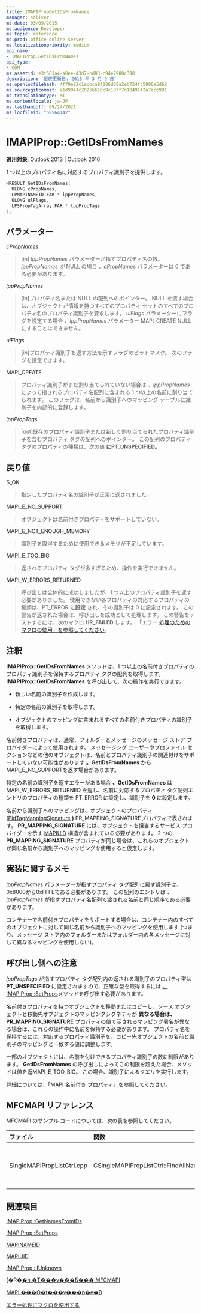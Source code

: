 ```yaml
---
title: IMAPIPropGetIDsFromNames
manager: soliver
ms.date: 03/09/2015
ms.audience: Developer
ms.topic: reference
ms.prod: office-online-server
ms.localizationpriority: medium
api_name:
- IMAPIProp.GetIDsFromNames
api_type:
- COM
ms.assetid: e3f501a4-a8ee-43d7-bd83-c94e7980c398
description: '最終更新日: 2015 年 3 月 9 日'
ms.openlocfilehash: 4f79e82c1ecbca9f006d60a2eb724fc5900a5d68
ms.sourcegitcommit: a1d9041c20256616c9c183f7d1049142a7ac6991
ms.translationtype: MT
ms.contentlocale: ja-JP
ms.lasthandoff: 09/24/2021
ms.locfileid: "59564142"
---
```

# <a name="imapipropgetidsfromnames"></a>IMAPIProp::GetIDsFromNames

  
  
**適用対象**: Outlook 2013 | Outlook 2016 
  
1 つ以上のプロパティ名に対応するプロパティ識別子を提供します。
  
```cpp
HRESULT GetIDsFromNames(
  ULONG cPropNames,
  LPMAPINAMEID FAR * lppPropNames,
  ULONG ulFlags,
  LPSPropTagArray FAR * lppPropTags
);
```

## <a name="parameters"></a>パラメーター

 _cPropNames_
  
> [in]  _lppPropNames_ パラメーターが指すプロパティ名の数。 _lppPropNames が_ NULL の場合 _、cPropNames_ パラメーターは 0 である必要があります。 
    
 _lppPropNames_
  
> [in]プロパティ名または NULL の配列へのポインター。 NULL を渡す場合は、オブジェクトが情報を持つすべてのプロパティ セットのすべてのプロパティ名のプロパティ識別子を要求します。 _ulFlags_ パラメーターにフラグを設定する場合 _、lppPropNames_ パラメーター MAPI_CREATE NULL にすることはできません。 
    
 _ulFlags_
  
> [in]プロパティ識別子を返す方法を示すフラグのビットマスク。 次のフラグを設定できます。
    
MAPI_CREATE 
  
> プロパティ識別子がまだ割り当てられていない場合は  _、lppPropNames_ によって指されるプロパティ名配列に含まれる 1 つ以上の名前に割り当てられます。 このフラグは、名前から識別子へのマッピング テーブルに識別子を内部的に登録します。
    
 _lppPropTags_
  
> [out]既存のプロパティ識別子または新しく割り当てられたプロパティ識別子を含むプロパティ タグの配列へのポインター。 この配列のプロパティ タグのプロパティの種類は、次の値 **にPT_UNSPECIFIED。**
    
## <a name="return-value"></a>戻り値

S_OK 
  
> 指定したプロパティ名の識別子が正常に返されました。
    
MAPI_E_NO_SUPPORT 
  
> オブジェクトは名前付きプロパティをサポートしていない。
    
MAPI_E_NOT_ENOUGH_MEMORY 
  
> 識別子を取得するために使用できるメモリが不足しています。
    
MAPI_E_TOO_BIG 
  
> 返されるプロパティ タグが多すぎるため、操作を実行できません。
    
MAPI_W_ERRORS_RETURNED 
  
> 呼び出しは全体的に成功しましたが、1 つ以上のプロパティ識別子を返す必要がありました。 使用できない各プロパティの対応するプロパティの種類は、PT_ERROR **に設定** され、その識別子は 0 に設定されます。 この警告が返された場合は、呼び出しを成功として処理します。 この警告をテストするには、次のマクロ **HR_FAILED** します。 「エラー [処理のためのマクロの使用」を参照してください](using-macros-for-error-handling.md)。
    
## <a name="remarks"></a>注釈

**IMAPIProp::GetIDsFromNames** メソッドは、1 つ以上の名前付きプロパティのプロパティ識別子を保持するプロパティ タグの配列を取得します。 **IMAPIProp::GetIDsFromNames** を呼び出して、次の操作を実行できます。 
  
- 新しい名前の識別子を作成します。
    
- 特定の名前の識別子を取得します。
    
- オブジェクトのマッピングに含まれるすべての名前付きプロパティの識別子を取得します。
    
名前付きプロパティは、通常、フォルダーとメッセージのメッセージ ストア プロバイダーによって使用されます。 メッセージング ユーザーやプロファイル セクションなどの他のオブジェクトは、名前とプロパティ識別子の関連付けをサポートしていない可能性があります **。GetIDsFromNames** から MAPI_E_NO_SUPPORTを返す場合があります。
  
特定の名前の識別子を返すエラーがある場合 **、GetIDsFromNames** は MAPI_W_ERRORS_RETURNED を返し、名前に対応するプロパティ タグ配列エントリのプロパティの種類を PT_ERROR に設定し、識別子を **0** に設定します。 
  
名前から識別子へのマッピングは、オブジェクトのプロパティ ([PidTagMappingSignature](pidtagmappingsignature-canonical-property.md) **)** PR_MAPPING_SIGNATUREプロパティで表されます。 **PR_MAPPING_SIGNATURE** には、オブジェクトを担当するサービス プロバイダーを示す [MAPIUID](mapiuid.md) 構造が含まれている必要があります。 2 つの **PR_MAPPING_SIGNATURE** プロパティが同じ場合は、これらのオブジェクトが同じ名前から識別子へのマッピングを使用すると仮定します。 
  
## <a name="notes-to-implementers"></a>実装に関するメモ

_lppPropNames_ パラメーターが指すプロパティ タグ配列に戻す識別子は、0x8000から0xFFFEである必要があります。 この配列のエントリは  _、lppPropNames_ が指すプロパティ名配列で渡される名前と同じ順序である必要があります。 
  
コンテナーで名前付きプロパティをサポートする場合は、コンテナー内のすべてのオブジェクトに対して同じ名前から識別子へのマッピングを使用します (つまり、メッセージ ストア内のフォルダーまたはフォルダー内の各メッセージに対して異なるマッピングを使用しない)。
  
## <a name="notes-to-callers"></a>呼び出し側への注意

_lppPropTags_ が指すプロパティ タグ配列内の返される識別子のプロパティ型は **PT_UNSPECIFIED** に設定されますので、正確な型を取得するには [、IMAPIProp::SetProps](imapiprop-setprops.md)メソッドを呼び出す必要があります。 
  
名前付きプロパティを持つオブジェクトを移動またはコピーし、ソース オブジェクトと移動先オブジェクトのマッピングシグネチャが **異なる場合は、PR_MAPPING_SIGNATURE** プロパティの値で示されるマッピング署名が異なる場合は、これらの操作中に名前を保持する必要があります。 プロパティ名を保持するには、対応するプロパティ識別子を、コピー先オブジェクトの名前と識別子のマッピングと一致する値に調整します。 
  
一部のオブジェクトには、名前を付けできるプロパティ識別子の数に制限があります。 **GetIDsFromNames** の呼び出しによってこの制限を超えた場合、メソッドは値を返MAPI_E_TOO_BIG。 この場合、識別子によるクエリを実行します。 
  
詳細については、「MAPI 名前付き [プロパティ」を参照してください](mapi-named-properties.md)。 
  
## <a name="mfcmapi-reference"></a>MFCMAPI リファレンス

MFCMAPI のサンプル コードについては、次の表を参照してください。
  
|**ファイル**|**関数**|**コメント**|
|:-----|:-----|:-----|
|SingleMAPIPropListCtrl.cpp  <br/> |CSingleMAPIPropListCtrl::FindAllNamedPropsUsed  <br/> |MFCMAPI は **IMAPIProp::GetIDsFromNames** メソッドを使用して、マップされた名前付きプロパティのプロパティ タグを取得します。  <br/> |
   
## <a name="see-also"></a>関連項目



[IMAPIProp::GetNamesFromIDs](imapiprop-getnamesfromids.md)
  
[IMAPIProp::SetProps](imapiprop-setprops.md)
  
[MAPINAMEID](mapinameid.md)
  
[MAPIUID](mapiuid.md)
  
[IMAPIProp : IUnknown](imapipropiunknown.md)


[�R�[�h �T���v���Ƃ��� MFCMAPI](mfcmapi-as-a-code-sample.md)
  
[MAPI ���O�t���v���p�e�B](mapi-named-properties.md)
  
[エラー処理にマクロを使用する](using-macros-for-error-handling.md)

